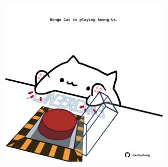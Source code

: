 <!-- built at 24/04/2021, 06:09:07 UTC -->
<p align="center">
  <img width="500" height="500" src="./ReadmeImage.svg">
</p>
